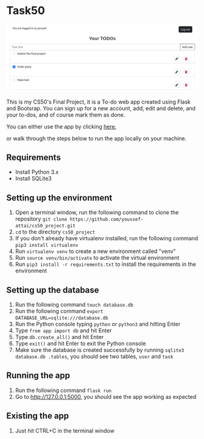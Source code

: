 # Task50

![Screenshot of the app's dashboard](https://github.com/youssef-attai/cs50_project/blob/master/screenshot.png)

This is my CS50's Final Project, it is a To-do web app created using Flask and Bootsrap. You can sign up for a new account, add, edit and delete, and your to-dos, and of course mark them as done.

You can either use the app by clicking [here](http://task50.herokuapp.com/),

or walk through the steps below to run the app locally on your machine.

## Requirements

- Install Python 3.x
- Install SQLite3

## Setting up the environment

1. Open a terminal window, run the following command to clone the
   repository `git clone https://github.com/youssef-attai/cs50_project.git`
2. `cd` to the directory `cs50_project`
3. If you don't already have virtualenv installed, run the following command `pip3 install virtualenv`
4. Run `virtualenv venv` to create a new environment called "venv"
5. Run `source venv/bin/activate` to activate the virtual environment
6. Run `pip3 install -r requirements.txt` to install the requirements in the environment

## Setting up the database

1. Run the following command `touch database.db`
2. Run the following command `export DATABASE_URL=sqlite:///database.db`
3. Run the Python console typing `python` or `python3` and hitting Enter
4. Type `from app import db` and hit Enter
5. Type `db.create_all()` and hit Enter
6. Type `exit()` and hit Enter to exit the Python console
7. Make sure the database is created successfully by running `sqlite3 database.db .tables`, you should see two tables, `user` and `task`

## Running the app

1. Run the following command `flask run`
2. Go to http://127.0.0.1:5000, you should see the app working as expected

## Existing the app

1. Just hit CTRL+C in the terminal window
